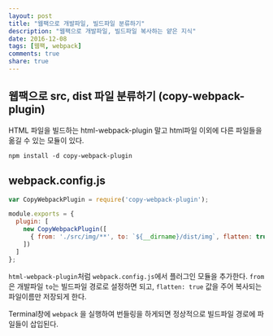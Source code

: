 ```yaml
---
layout: post
title: "웹팩으로 개발파일, 빌드파일 분류하기"
description: "웹팩으로 개발파일, 빌드파일 복사하는 얕은 지식"
date: 2016-12-08
tags: [웹팩, webpack]
comments: true
share: true
---
```


## 웹팩으로 src, dist 파일 분류하기 (copy-webpack-plugin)

HTML 파일을 빌드하는 html-webpack-plugin 말고 html파일 이외에 다른 파일들을 옮길 수 있는 모듈이 있다.

`npm install -d copy-webpack-plugin`

## webpack.config.js

```js
var CopyWebpackPlugin = require('copy-webpack-plugin');

module.exports = {
  plugin: [
    new CopyWebpackPlugin([
      { from: './src/img/**', to: `${__dirname}/dist/img`, flatten: true }
    ])
  ]
};
```
`html-webpack-plugin`처럼 `webpack.config.js`에서 플러그인 모듈을 추가한다. `from`은 개발파일 `to`는 빌드파일 경로로 설정하면 되고, `flatten: true` 값을 주어 복사되는 파일이름만 저장되게 한다.

Terminal창에 `webpack` 을 실행하여 번들링을 하게되면 정상적으로 빌드파일 경로에 파일들이 삽입된다.
